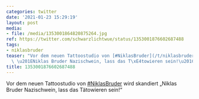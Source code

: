 ```yaml
---
categories: twitter
date: '2021-01-23 15:29:19'
layout: post
media:
- file: /media/1353001864820875264.jpg
ref: https://twitter.com/schwarzlichtwue/status/1353001876602687488
tags:
- niklasbruder
teaser: "Vor dem neuen Tattoostudio von [#NiklasBruder](/t/niklasbruder) wird skandiert\
  \ \u201ENiklas Bruder Nazischwein, lass das T\xE4towieren sein!\u201C "
title: 1353001876602687488
---
```

Vor dem neuen Tattoostudio von [#NiklasBruder](/t/niklasbruder) wird skandiert „Niklas Bruder Nazischwein, lass das Tätowieren sein!“ 